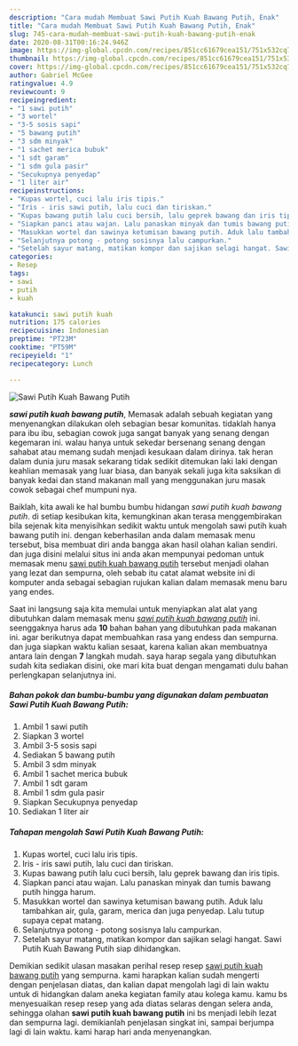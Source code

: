 ```yaml
---
description: "Cara mudah Membuat Sawi Putih Kuah Bawang Putih, Enak"
title: "Cara mudah Membuat Sawi Putih Kuah Bawang Putih, Enak"
slug: 745-cara-mudah-membuat-sawi-putih-kuah-bawang-putih-enak
date: 2020-08-31T00:16:24.946Z
image: https://img-global.cpcdn.com/recipes/851cc61679cea151/751x532cq70/sawi-putih-kuah-bawang-putih-foto-resep-utama.jpg
thumbnail: https://img-global.cpcdn.com/recipes/851cc61679cea151/751x532cq70/sawi-putih-kuah-bawang-putih-foto-resep-utama.jpg
cover: https://img-global.cpcdn.com/recipes/851cc61679cea151/751x532cq70/sawi-putih-kuah-bawang-putih-foto-resep-utama.jpg
author: Gabriel McGee
ratingvalue: 4.9
reviewcount: 9
recipeingredient:
- "1 sawi putih"
- "3 wortel"
- "3-5 sosis sapi"
- "5 bawang putih"
- "3 sdm minyak"
- "1 sachet merica bubuk"
- "1 sdt garam"
- "1 sdm gula pasir"
- "Secukupnya penyedap"
- "1 liter air"
recipeinstructions:
- "Kupas wortel, cuci lalu iris tipis."
- "Iris - iris sawi putih, lalu cuci dan tiriskan."
- "Kupas bawang putih lalu cuci bersih, lalu geprek bawang dan iris tipis."
- "Siapkan panci atau wajan. Lalu panaskan minyak dan tumis bawang putih hingga harum."
- "Masukkan wortel dan sawinya ketumisan bawang putih. Aduk lalu tambahkan air, gula, garam, merica dan juga penyedap. Lalu tutup supaya cepat matang."
- "Selanjutnya potong - potong sosisnya lalu campurkan."
- "Setelah sayur matang, matikan kompor dan sajikan selagi hangat. Sawi Putih Kuah Bawang Putih siap dihidangkan."
categories:
- Resep
tags:
- sawi
- putih
- kuah

katakunci: sawi putih kuah 
nutrition: 175 calories
recipecuisine: Indonesian
preptime: "PT23M"
cooktime: "PT59M"
recipeyield: "1"
recipecategory: Lunch

---
```



![Sawi Putih Kuah Bawang Putih](https://img-global.cpcdn.com/recipes/851cc61679cea151/751x532cq70/sawi-putih-kuah-bawang-putih-foto-resep-utama.jpg)

<b><i>sawi putih kuah bawang putih</i></b>, Memasak adalah sebuah kegiatan yang menyenangkan dilakukan oleh sebagian besar komunitas. tidaklah hanya para ibu ibu, sebagian cowok juga sangat banyak yang senang dengan kegemaran ini. walau hanya untuk sekedar bersenang senang dengan sahabat atau memang sudah menjadi kesukaan dalam dirinya. tak heran dalam dunia juru masak sekarang tidak sedikit ditemukan laki laki dengan keahlian memasak yang luar biasa, dan banyak sekali juga kita saksikan di banyak kedai dan stand makanan mall yang menggunakan juru masak cowok sebagai chef mumpuni nya.



Baiklah, kita awali ke hal bumbu bumbu hidangan <i>sawi putih kuah bawang putih</i>. di setiap kesibukan kita, kemungkinan akan terasa menggembirakan bila sejenak kita menyisihkan sedikit waktu untuk mengolah sawi putih kuah bawang putih ini. dengan keberhasilan anda dalam memasak menu tersebut, bisa membuat diri anda bangga akan hasil olahan kalian sendiri. dan juga disini melalui situs ini anda akan mempunyai pedoman untuk memasak menu <u>sawi putih kuah bawang putih</u> tersebut menjadi olahan yang lezat dan sempurna, oleh sebab itu catat alamat website ini di komputer anda sebagai sebagian rujukan kalian dalam memasak menu baru yang endes.


Saat ini langsung saja kita memulai untuk menyiapkan alat alat yang dibutuhkan dalam memasak menu <u><i>sawi putih kuah bawang putih</i></u> ini. seenggaknya harus ada <b>10</b> bahan bahan yang dibutuhkan pada makanan ini. agar berikutnya dapat membuahkan rasa yang endess dan sempurna. dan juga siapkan waktu kalian sesaat, karena kalian akan membuatnya antara lain dengan <b>7</b> langkah mudah. saya harap segala yang dibutuhkan sudah kita sediakan disini, oke mari kita buat dengan mengamati dulu bahan perlengkapan selanjutnya ini.

<!--inarticleads1-->

##### Bahan pokok dan bumbu-bumbu yang digunakan dalam pembuatan Sawi Putih Kuah Bawang Putih:

1. Ambil 1 sawi putih
1. Siapkan 3 wortel
1. Ambil 3-5 sosis sapi
1. Sediakan 5 bawang putih
1. Ambil 3 sdm minyak
1. Ambil 1 sachet merica bubuk
1. Ambil 1 sdt garam
1. Ambil 1 sdm gula pasir
1. Siapkan Secukupnya penyedap
1. Sediakan 1 liter air




<!--inarticleads2-->

##### Tahapan mengolah Sawi Putih Kuah Bawang Putih:

1. Kupas wortel, cuci lalu iris tipis.
1. Iris - iris sawi putih, lalu cuci dan tiriskan.
1. Kupas bawang putih lalu cuci bersih, lalu geprek bawang dan iris tipis.
1. Siapkan panci atau wajan. Lalu panaskan minyak dan tumis bawang putih hingga harum.
1. Masukkan wortel dan sawinya ketumisan bawang putih. Aduk lalu tambahkan air, gula, garam, merica dan juga penyedap. Lalu tutup supaya cepat matang.
1. Selanjutnya potong - potong sosisnya lalu campurkan.
1. Setelah sayur matang, matikan kompor dan sajikan selagi hangat. Sawi Putih Kuah Bawang Putih siap dihidangkan.




Demikian sedikit ulasan masakan perihal resep resep <u>sawi putih kuah bawang putih</u> yang sempurna. kami harapkan kalian sudah mengerti dengan penjelasan diatas, dan kalian dapat mengolah lagi di lain waktu untuk di hidangkan dalam aneka kegiatan family atau kolega kamu. kamu bs menyesuaikan resep resep yang ada diatas selaras dengan selera anda, sehingga olahan <b>sawi putih kuah bawang putih</b> ini bs menjadi lebih lezat dan sempurna lagi. demikianlah penjelasan singkat ini, sampai berjumpa lagi di lain waktu. kami harap hari anda menyenangkan.
